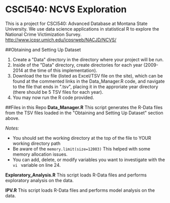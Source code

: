 # CSCI540: NCVS Exploration
This is a project for CSCI540: Advanced Database at Montana State University. We use data science applications in statistical R to explore the National Crime Victimization Survey. http://www.icpsr.umich.edu/icpsrweb/NACJD/NCVS/  

##Obtaining and Setting Up Dataset 
1. Create a "Data" directory in the directory where your project will be run. 
2. Inside of the "Data" directory, create directories for each year (2009-2014 at the time of this implementation). 
3. Download the tsv file (listed as Excel/TSV file on the site), which can be found at the commented links in the Data_Manager.R code, and navigate to the file that ends in ".tsv", placing it in the approriate year directory (there should be 5 TSV files for each year).
4. You may now run the R code provided.

##Files in this Repo
**Data_Manager.R**
This script generates the R-Data files from the TSV files loaded in the "Obtaining and Setting Up Dataset" section above. 

*Notes:*
 * You should set the working directory at the top of the file to YOUR working directory path
 * Be aware of the <code>memory.limit(size=12003)</code> This helped with some memory allocation issues.
 * You can add, delete, or modify variables you want to investigate with the <code> vi </code> variable on line 24.


**Exploratory_Analysis.R**
This script loads R-Data files and performs exploratory analysis on the data.  


**IPV.R**
This script loads R-Data files and performs model analysis on the data.  
